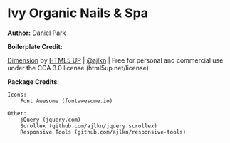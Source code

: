 # Ivy Organic Nails & Spa

**Author:** Daniel Park

**Boilerplate Credit:**

[Dimension](https://html5up.net/dimension) by [HTML5 UP](https://html5up.net) | [@ajlkn](https://aj.lkn.io/) | Free for personal and commercial use under the CCA 3.0 license (html5up.net/license)

**Package Credits**:

	Icons:
		Font Awesome (fontawesome.io)

	Other:
		jQuery (jquery.com)
		Scrollex (github.com/ajlkn/jquery.scrollex)
		Responsive Tools (github.com/ajlkn/responsive-tools)